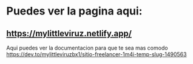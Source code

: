 # Puedes ver la pagina aqui:
## https://mylittleviruz.netlify.app/


Aqui puedes ver la documentacion para que te sea mas comodo
https://dev.to/mylittleviruzbx1/sitio-freelancer-1m4i-temp-slug-1490563